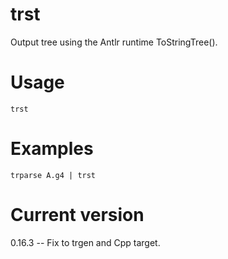 # trst

Output tree using the Antlr runtime ToStringTree().

# Usage

    trst

# Examples

    trparse A.g4 | trst

# Current version

0.16.3 -- Fix to trgen and Cpp target.
